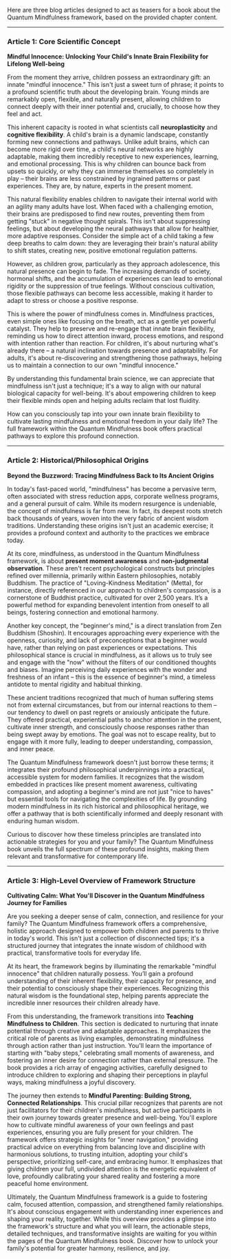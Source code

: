 Here are three blog articles designed to act as teasers for a book about the Quantum Mindfulness framework, based on the provided chapter content.

---

### Article 1: Core Scientific Concept

 **Mindful Innocence: Unlocking Your Child's Innate Brain Flexibility for Lifelong Well-being**

From the moment they arrive, children possess an extraordinary gift: an innate "mindful innocence." This isn't just a sweet turn of phrase; it points to a profound scientific truth about the developing brain. Young minds are remarkably open, flexible, and naturally present, allowing children to connect deeply with their inner potential and, crucially, to choose how they feel and act.

This inherent capacity is rooted in what scientists call **neuroplasticity** and **cognitive flexibility**. A child's brain is a dynamic landscape, constantly forming new connections and pathways. Unlike adult brains, which can become more rigid over time, a child's neural networks are highly adaptable, making them incredibly receptive to new experiences, learning, and emotional processing. This is why children can bounce back from upsets so quickly, or why they can immerse themselves so completely in play – their brains are less constrained by ingrained patterns or past experiences. They are, by nature, experts in the present moment.

This natural flexibility enables children to navigate their internal world with an agility many adults have lost. When faced with a challenging emotion, their brains are predisposed to find new routes, preventing them from getting "stuck" in negative thought spirals. This isn't about suppressing feelings, but about developing the neural pathways that allow for healthier, more adaptive responses. Consider the simple act of a child taking a few deep breaths to calm down: they are leveraging their brain's natural ability to shift states, creating new, positive emotional regulation patterns.

However, as children grow, particularly as they approach adolescence, this natural presence can begin to fade. The increasing demands of society, hormonal shifts, and the accumulation of experiences can lead to emotional rigidity or the suppression of true feelings. Without conscious cultivation, those flexible pathways can become less accessible, making it harder to adapt to stress or choose a positive response.

This is where the power of mindfulness comes in. Mindfulness practices, even simple ones like focusing on the breath, act as a gentle yet powerful catalyst. They help to preserve and re-engage that innate brain flexibility, reminding us how to direct attention inward, process emotions, and respond with intention rather than reaction. For children, it's about nurturing what's already there – a natural inclination towards presence and adaptability. For adults, it's about re-discovering and strengthening those pathways, helping us to maintain a connection to our own "mindful innocence."

By understanding this fundamental brain science, we can appreciate that mindfulness isn't just a technique; it's a way to align with our natural biological capacity for well-being. It's about empowering children to keep their flexible minds open and helping adults reclaim that lost fluidity.

How can you consciously tap into your own innate brain flexibility to cultivate lasting mindfulness and emotional freedom in your daily life? The full framework within the Quantum Mindfulness book offers practical pathways to explore this profound connection.

---

### Article 2: Historical/Philosophical Origins

 **Beyond the Buzzword: Tracing Mindfulness Back to Its Ancient Origins**

In today's fast-paced world, "mindfulness" has become a pervasive term, often associated with stress reduction apps, corporate wellness programs, and a general pursuit of calm. While its modern resurgence is undeniable, the concept of mindfulness is far from new. In fact, its deepest roots stretch back thousands of years, woven into the very fabric of ancient wisdom traditions. Understanding these origins isn't just an academic exercise; it provides a profound context and authority to the practices we embrace today.

At its core, mindfulness, as understood in the Quantum Mindfulness framework, is about **present moment awareness** and **non-judgmental observation**. These aren't recent psychological constructs but principles refined over millennia, primarily within Eastern philosophies, notably Buddhism. The practice of "Loving-Kindness Meditation" (Metta), for instance, directly referenced in our approach to children's compassion, is a cornerstone of Buddhist practice, cultivated for over 2,500 years. It’s a powerful method for expanding benevolent intention from oneself to all beings, fostering connection and emotional harmony.

Another key concept, the "beginner's mind," is a direct translation from Zen Buddhism (Shoshin). It encourages approaching every experience with the openness, curiosity, and lack of preconceptions that a beginner would have, rather than relying on past experiences or expectations. This philosophical stance is crucial in mindfulness, as it allows us to truly see and engage with the "now" without the filters of our conditioned thoughts and biases. Imagine perceiving daily experiences with the wonder and freshness of an infant – this is the essence of beginner's mind, a timeless antidote to mental rigidity and habitual thinking.

These ancient traditions recognized that much of human suffering stems not from external circumstances, but from our internal reactions to them – our tendency to dwell on past regrets or anxiously anticipate the future. They offered practical, experiential paths to anchor attention in the present, cultivate inner strength, and consciously choose responses rather than being swept away by emotions. The goal was not to escape reality, but to engage with it more fully, leading to deeper understanding, compassion, and inner peace.

The Quantum Mindfulness framework doesn't just borrow these terms; it integrates their profound philosophical underpinnings into a practical, accessible system for modern families. It recognizes that the wisdom embedded in practices like present moment awareness, cultivating compassion, and adopting a beginner's mind are not just "nice to haves" but essential tools for navigating the complexities of life. By grounding modern mindfulness in its rich historical and philosophical heritage, we offer a pathway that is both scientifically informed and deeply resonant with enduring human wisdom.

Curious to discover how these timeless principles are translated into actionable strategies for you and your family? The Quantum Mindfulness book unveils the full spectrum of these profound insights, making them relevant and transformative for contemporary life.

---

### Article 3: High-Level Overview of Framework Structure

 **Cultivating Calm: What You'll Discover in the Quantum Mindfulness Journey for Families**

Are you seeking a deeper sense of calm, connection, and resilience for your family? The Quantum Mindfulness framework offers a comprehensive, holistic approach designed to empower both children and parents to thrive in today's world. This isn't just a collection of disconnected tips; it's a structured journey that integrates the innate wisdom of childhood with practical, transformative tools for everyday life.

At its heart, the framework begins by illuminating the remarkable "mindful innocence" that children naturally possess. You’ll gain a profound understanding of their inherent flexibility, their capacity for presence, and their potential to consciously shape their experiences. Recognizing this natural wisdom is the foundational step, helping parents appreciate the incredible inner resources their children already have.

From this understanding, the framework transitions into **Teaching Mindfulness to Children**. This section is dedicated to nurturing that innate potential through creative and adaptable approaches. It emphasizes the critical role of parents as living examples, demonstrating mindfulness through action rather than just instruction. You'll learn the importance of starting with "baby steps," celebrating small moments of awareness, and fostering an inner desire for connection rather than external pressure. The book provides a rich array of engaging activities, carefully designed to introduce children to exploring and shaping their perceptions in playful ways, making mindfulness a joyful discovery.

The journey then extends to **Mindful Parenting: Building Strong, Connected Relationships**. This crucial pillar recognizes that parents are not just facilitators for their children's mindfulness, but active participants in their own journey towards greater presence and well-being. You'll explore how to cultivate mindful awareness of your own feelings and past experiences, ensuring you are fully present for your children. The framework offers strategic insights for "inner navigation," providing practical advice on everything from balancing love and discipline with harmonious solutions, to trusting intuition, adopting your child's perspective, prioritizing self-care, and embracing humor. It emphasizes that giving children your full, undivided attention is the energetic equivalent of love, profoundly calibrating your shared reality and fostering a more peaceful home environment.

Ultimately, the Quantum Mindfulness framework is a guide to fostering calm, focused attention, compassion, and strengthened family relationships. It's about conscious engagement with understanding inner experiences and shaping your reality, together. While this overview provides a glimpse into the framework's structure and what you will learn, the actionable steps, detailed techniques, and transformative insights are waiting for you within the pages of the Quantum Mindfulness book. Discover how to unlock your family's potential for greater harmony, resilience, and joy.